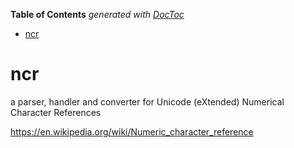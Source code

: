 <!-- START doctoc generated TOC please keep comment here to allow auto update -->
<!-- DON'T EDIT THIS SECTION, INSTEAD RE-RUN doctoc TO UPDATE -->
**Table of Contents**  *generated with [DocToc](https://github.com/thlorenz/doctoc)*

- [ncr](#ncr)

<!-- END doctoc generated TOC please keep comment here to allow auto update -->

# ncr
a parser, handler and converter for Unicode (eXtended) Numerical Character References


https://en.wikipedia.org/wiki/Numeric_character_reference

<!--

API Usage over currently active projects:

   2 as_chr
   2 as_csg
   2 as_sfncr
   3 analyze
   3 as_rsg
   3 chr_from_cid_and_csg
   4 jzr_as_uchr
   5 normalize_to_pua
   6 as_cid
  13 as_fncr
  16 as_uchr
  27 is_inner_glyph
  33 chrs_from_text


 -->
